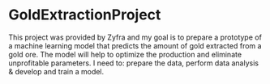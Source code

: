 # GoldExtractionProject
This project was provided by Zyfra and my goal is to prepare a prototype of a machine learning model  that predicts the amount of gold extracted from a gold ore.
The model will help to optimize the production and eliminate unprofitable parameters.
I need to: prepare the data, perform data analysis & develop and train a model.
